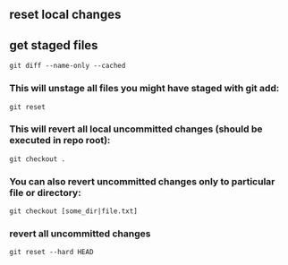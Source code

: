 ## reset local changes

## get staged files

```
git diff --name-only --cached
```

### This will unstage all files you might have staged with git add:

```
git reset
```

### This will revert all local uncommitted changes (should be executed in repo root):

```
git checkout .
```

### You can also revert uncommitted changes only to particular file or directory:

```
git checkout [some_dir|file.txt]
```

### revert all uncommitted changes

```
git reset --hard HEAD
```

